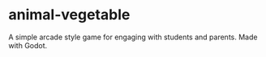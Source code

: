 # animal-vegetable
A simple arcade style game for engaging with students and parents. Made with Godot.

